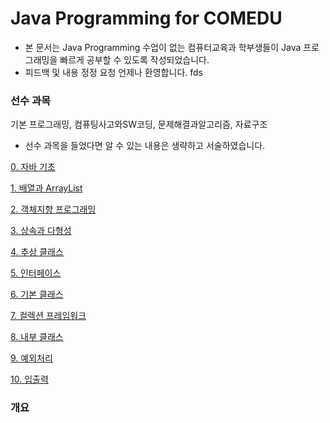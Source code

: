 # Java Programming for COMEDU

- 본 문서는  Java Programming 수업이 없는 컴퓨터교육과 학부생들이 Java 프로그래밍을 빠르게 공부할 수 있도록 작성되었습니다.
- 피드백 및 내용 정정 요청 언제나 환영합니다.
fds
### 선수 과목

기본 프로그래밍, 컴퓨팅사고와SW코딩, 문제해결과알고리즘, 자료구조

- 선수 과목을 들었다면 알 수 있는 내용은 생략하고 서술하였습니다.

[0. 자바 기초](Java%20Programming%20for%20COMEDU/0%20%E1%84%8C%E1%85%A1%E1%84%87%E1%85%A1%20%E1%84%80%E1%85%B5%E1%84%8E%E1%85%A9%205eebcc9bf9e44e8ba9704fa4595c0b5e.md)

[1. 배열과 ArrayList](Java%20Programming%20for%20COMEDU/1%20%E1%84%87%E1%85%A2%E1%84%8B%E1%85%A7%E1%86%AF%E1%84%80%E1%85%AA%20ArrayList%208202d335bc7243b4be0e4adb5be78d39.md)

[2. 객체지향 프로그래밍](Java%20Programming%20for%20COMEDU/2%20%E1%84%80%E1%85%A2%E1%86%A8%E1%84%8E%E1%85%A6%E1%84%8C%E1%85%B5%E1%84%92%E1%85%A3%E1%86%BC%20%E1%84%91%E1%85%B3%E1%84%85%E1%85%A9%E1%84%80%E1%85%B3%E1%84%85%E1%85%A2%E1%84%86%E1%85%B5%E1%86%BC%205a62afab144a4dc4893b6552c13dd696.md)

[3. 상속과 다형성](Java%20Programming%20for%20COMEDU/3%20%E1%84%89%E1%85%A1%E1%86%BC%E1%84%89%E1%85%A9%E1%86%A8%E1%84%80%E1%85%AA%20%E1%84%83%E1%85%A1%E1%84%92%E1%85%A7%E1%86%BC%E1%84%89%E1%85%A5%E1%86%BC%20f7222364933d4f55b149c15d8d4be53a.md)

[4. 추상 클래스](Java%20Programming%20for%20COMEDU/4%20%E1%84%8E%E1%85%AE%E1%84%89%E1%85%A1%E1%86%BC%20%E1%84%8F%E1%85%B3%E1%86%AF%E1%84%85%E1%85%A2%E1%84%89%E1%85%B3%2097a16aa5db6345028b470d41f849c055.md)

[5. 인터페이스](Java%20Programming%20for%20COMEDU/5%20%E1%84%8B%E1%85%B5%E1%86%AB%E1%84%90%E1%85%A5%E1%84%91%E1%85%A6%E1%84%8B%E1%85%B5%E1%84%89%E1%85%B3%202c04f4d3f48d4a179ec2a65a6a4e478e.md)

[6. 기본 클래스](Java%20Programming%20for%20COMEDU/6%20%E1%84%80%E1%85%B5%E1%84%87%E1%85%A9%E1%86%AB%20%E1%84%8F%E1%85%B3%E1%86%AF%E1%84%85%E1%85%A2%E1%84%89%E1%85%B3%20ee29821008124ee788187871262406f6.md)

[7. 컬렉션 프레임워크](Java%20Programming%20for%20COMEDU/7%20%E1%84%8F%E1%85%A5%E1%86%AF%E1%84%85%E1%85%A6%E1%86%A8%E1%84%89%E1%85%A7%E1%86%AB%20%E1%84%91%E1%85%B3%E1%84%85%E1%85%A6%E1%84%8B%E1%85%B5%E1%86%B7%E1%84%8B%E1%85%AF%E1%84%8F%E1%85%B3%20dc591215a4654deda25ef2e021920bb2.md)

[8. 내부 클래스](Java%20Programming%20for%20COMEDU/8%20%E1%84%82%E1%85%A2%E1%84%87%E1%85%AE%20%E1%84%8F%E1%85%B3%E1%86%AF%E1%84%85%E1%85%A2%E1%84%89%E1%85%B3%20f22b5e2d03064788b6e58a9807a8b303.md)

[9. 예외처리](Java%20Programming%20for%20COMEDU/9%20%E1%84%8B%E1%85%A8%E1%84%8B%E1%85%AC%E1%84%8E%E1%85%A5%E1%84%85%E1%85%B5%20d0ae7a472a874eec960d49a4f00164d0.md)

[10. 입출력](Java%20Programming%20for%20COMEDU/10%20%E1%84%8B%E1%85%B5%E1%86%B8%E1%84%8E%E1%85%AE%E1%86%AF%E1%84%85%E1%85%A7%E1%86%A8%20eaf0228197c448b08cc343c3785bea4c.md)

### 개요